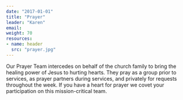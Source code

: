 ```yaml
---
date: "2017-01-01"
title: "Prayer"
leader: "Karen"
email:
weight: 70
resources: 
- name: header
  src: "prayer.jpg"
---
```


Our Prayer Team intercedes on behalf of the church family to bring the healing power of Jesus to hurting hearts. They pray as a group prior to services, as prayer partners during services, and privately for requests throughout the week. If you have a heart for prayer we covet your participation on this mission-critical team.

